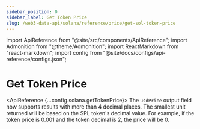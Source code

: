 ```yaml
---
sidebar_position: 0
sidebar_label: Get Token Price
slug: /web3-data-api/solana/reference/price/get-sol-token-price
---
```


import ApiReference from "@site/src/components/ApiReference";
import Admonition from "@theme/Admonition";
import ReactMarkdown from "react-markdown";
import config from "@site/docs/configs/api-reference/configs.json";

# Get Token Price

<ApiReference {...config.solana.getTokenPrice}>
<Admonition type="info" icon="💡" title="USD Price Decimal">
<ReactMarkdown>
The `usdPrice` output field now supports results with more than 4 decimal
places. The smallest unit returned will be based on the SPL token's
decimal value. For example, if the token price is 0.001 and the token
decimal is 2, the price will be 0.
</ReactMarkdown>
</Admonition>
</ApiReference>
